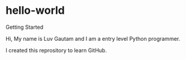 # hello-world
Getting Started

Hi, My name is Luv Gautam and I am a entry level Python programmer.

I created this reprository to learn GitHub.
